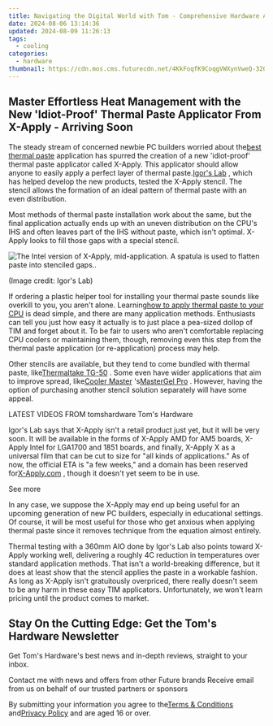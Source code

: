 ```yaml
---
title: Navigating the Digital World with Tom - Comprehensive Hardware Analysis
date: 2024-08-06 13:14:36
updated: 2024-08-09 11:26:13
tags:
  - cooling
categories:
  - hardware
thumbnail: https://cdn.mos.cms.futurecdn.net/4KkFoqfK9CoqgVWXynVweQ-320-80.jpg
---
```


## Master Effortless Heat Management with the New 'Idiot-Proof' Thermal Paste Applicator From X-Apply - Arriving Soon

The steady stream of concerned newbie PC builders worried about the[best thermal paste](https://www.tomshardware.com/best-picks/best-thermal-paste) application has spurred the creation of a new 'idiot-proof' thermal paste applicator called X-Apply. This applicator should allow anyone to easily apply a perfect layer of thermal paste.[Igor's Lab](https://www.igorslab.de/en/simply-peeled-off-new-thermal-paste-applicator-x-apply-from-the-community-in-practice-test/) , which has helped develop the new products, tested the X-Apply stencil. The stencil allows the formation of an ideal pattern of thermal paste with an even distribution.

 Most methods of thermal paste installation work about the same, but the final application actually ends up with an uneven distribution on the CPU's IHS and often leaves part of the IHS without paste, which isn't optimal. X-Apply looks to fill those gaps with a special stencil.

![The Intel version of X-Apply, mid-application. A spatula is used to flatten paste into stenciled gaps..](https://cdn.mos.cms.futurecdn.net/upgTTpBBWKEg9p2m26Y6yn-320-80.jpg)

 (Image credit: Igor's Lab)

 If ordering a plastic helper tool for installing your thermal paste sounds like overkill to you, you aren't alone. Learning[how to apply thermal paste to your CPU](https://www.tomshardware.com/how-to/apply-thermal-paste-to-your-cpu) is dead simple, and there are many application methods. Enthusiasts can tell you just how easy it actually is to just place a pea-sized dollop of TIM and forget about it. To be fair to users who aren't comfortable replacing CPU coolers or maintaining them, though, removing even this step from the thermal paste application (or re-application) process may help.

 Other stencils are available, but they tend to come bundled with thermal paste, like[Thermaltake TG-50](https://target.georiot.com/Proxy.ashx?tsid=45723&GR%5FURL=https%3A%2F%2Famazon.com%2FThermaltake-Performance-Heatsink-Compound-CL-O024-GROSGM%2Fdp%2FB08FXYFR9P%3Fth%3D1%26tag%3Dhawk-future-20%26ascsubtag%3Dtomshardware-us-7228561266448645290-20) . Some even have wider applications that aim to improve spread, like[Cooler Master](https://www.tomshardware.com/tag/cooler-master) 's[MasterGel Pro](https://target.georiot.com/Proxy.ashx?tsid=45723&GR%5FURL=https%3A%2F%2Famazon.com%2FCooler-Master-Performance-Conductivity-Flat-Nozzle%2Fdp%2FB07TTPZ1D8%2Fref%3Dasc%5Fdf%5FB07TTPZ1D8%2F%3FlinkCode%3Ddf0%26hvadid%3D695121222616%26hvpos%3D%26hvnetw%3Dg%26hvrand%3D12903314989909111027%26hvpone%3D%26hvptwo%3D%26hvqmt%3D%26hvdev%3Dc%26hvdvcmdl%3D%26hvlocint%3D%26hvlocphy%3D9024139%26hvtargid%3Dpla-850663421676%26psc%3D1%26mcid%3Dcc01318e443830faa39d133f21897664%26gad%5Fsource%3D1%26gclid%3DCjwKCAjwoa2xBhACEiwA1sb1BDPiG3RQ%5F7HrVTsEnv8r8PbznN9P9ElWnZ9SY7qHsTTVfOgIZ2CxCRoC6S0QAvD%5FBwE%26tag%3Dhawk-future-20%26ascsubtag%3Dtomshardware-us-6310257696855915011-20) . However, having the option of purchasing another stencil solution separately will have some appeal.

 LATEST VIDEOS FROM tomshardware Tom's Hardware

 Igor's Lab says that X-Apply isn't a retail product just yet, but it will be very soon. It will be available in the forms of X-Apply AMD for AM5 boards, X-Apply Intel for LGA1700 and 1851 boards, and finally, X-Apply X as a universal film that can be cut to size for "all kinds of applications." As of now, the official ETA is "a few weeks," and a domain has been reserved for[X-Apply.com](https://x-apply.de/) , though it doesn't yet seem to be in use.

 See more

 In any case, we suppose the X-Apply may end up being useful for an upcoming generation of new PC builders, especially in educational settings. Of course, it will be most useful for those who get anxious when applying thermal paste since it removes technique from the equation almost entirely.

 Thermal testing with a 360mm AIO done by Igor's Lab also points toward X-Apply working well, delivering a roughly 4C reduction in temperatures over standard application methods. That isn't a world-breaking difference, but it does at least show that the stencil applies the paste in a workable fashion. As long as X-Apply isn't gratuitously overpriced, there really doesn't seem to be any harm in these easy TIM applicators. Unfortunately, we won't learn pricing until the product comes to market.

## Stay On the Cutting Edge: Get the Tom's Hardware Newsletter

 Get Tom's Hardware's best news and in-depth reviews, straight to your inbox.

 Contact me with news and offers from other Future brands  Receive email from us on behalf of our trusted partners or sponsors

 By submitting your information you agree to the[Terms & Conditions](https://futureplc.com/terms-conditions/) and[Privacy Policy](https://futureplc.com/privacy-policy/) and are aged 16 or over.


<ins class="adsbygoogle"
     style="display:block"
     data-ad-format="autorelaxed"
     data-ad-client="ca-pub-7571918770474297"
     data-ad-slot="1223367746"></ins>



<ins class="adsbygoogle"
     style="display:block"
     data-ad-client="ca-pub-7571918770474297"
     data-ad-slot="8358498916"
     data-ad-format="auto"
     data-full-width-responsive="true"></ins>
